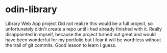 # odin-library
Library Web App project
Did not realize this would be a full project, so unfortunately didn't create a repo
until I had already finished with it. Really disappointed in myself, because the
project turned out great and would have been wonderful for my portfolio but I fear
it will be worthless without the trail of git commits. Good lesson to learn I guess.
